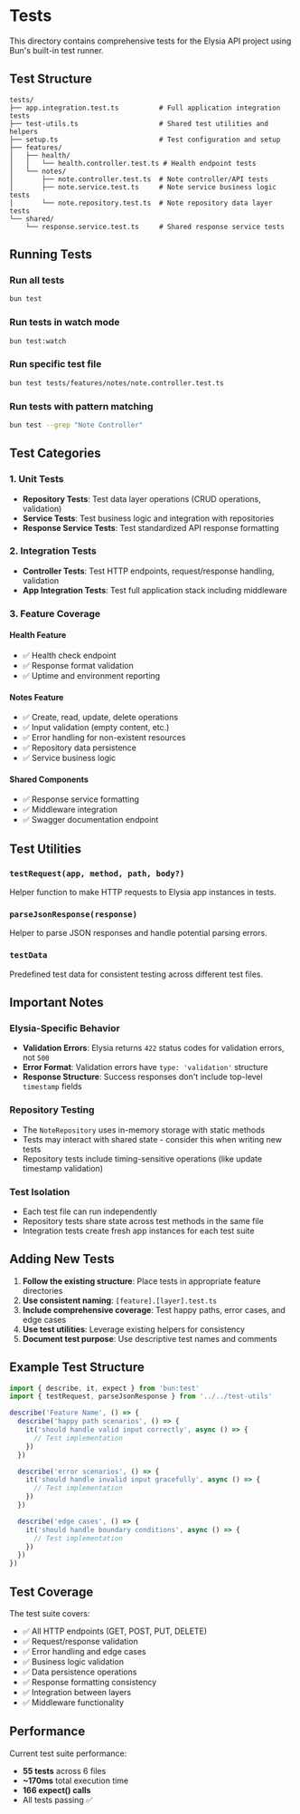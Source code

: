 # Tests

This directory contains comprehensive tests for the Elysia API project using Bun's built-in test runner.

## Test Structure

```
tests/
├── app.integration.test.ts          # Full application integration tests
├── test-utils.ts                    # Shared test utilities and helpers
├── setup.ts                         # Test configuration and setup
├── features/
│   ├── health/
│   │   └── health.controller.test.ts # Health endpoint tests
│   └── notes/
│       ├── note.controller.test.ts  # Note controller/API tests
│       ├── note.service.test.ts     # Note service business logic tests
│       └── note.repository.test.ts  # Note repository data layer tests
└── shared/
    └── response.service.test.ts     # Shared response service tests
```

## Running Tests

### Run all tests

```bash
bun test
```

### Run tests in watch mode

```bash
bun test:watch
```

### Run specific test file

```bash
bun test tests/features/notes/note.controller.test.ts
```

### Run tests with pattern matching

```bash
bun test --grep "Note Controller"
```

## Test Categories

### 1. Unit Tests

- **Repository Tests**: Test data layer operations (CRUD operations, validation)
- **Service Tests**: Test business logic and integration with repositories
- **Response Service Tests**: Test standardized API response formatting

### 2. Integration Tests

- **Controller Tests**: Test HTTP endpoints, request/response handling, validation
- **App Integration Tests**: Test full application stack including middleware

### 3. Feature Coverage

#### Health Feature

- ✅ Health check endpoint
- ✅ Response format validation
- ✅ Uptime and environment reporting

#### Notes Feature

- ✅ Create, read, update, delete operations
- ✅ Input validation (empty content, etc.)
- ✅ Error handling for non-existent resources
- ✅ Repository data persistence
- ✅ Service business logic

#### Shared Components

- ✅ Response service formatting
- ✅ Middleware integration
- ✅ Swagger documentation endpoint

## Test Utilities

### `testRequest(app, method, path, body?)`

Helper function to make HTTP requests to Elysia app instances in tests.

### `parseJsonResponse(response)`

Helper to parse JSON responses and handle potential parsing errors.

### `testData`

Predefined test data for consistent testing across different test files.

## Important Notes

### Elysia-Specific Behavior

- **Validation Errors**: Elysia returns `422` status codes for validation errors, not `500`
- **Error Format**: Validation errors have `type: 'validation'` structure
- **Response Structure**: Success responses don't include top-level `timestamp` fields

### Repository Testing

- The `NoteRepository` uses in-memory storage with static methods
- Tests may interact with shared state - consider this when writing new tests
- Repository tests include timing-sensitive operations (like update timestamp validation)

### Test Isolation

- Each test file can run independently
- Repository tests share state across test methods in the same file
- Integration tests create fresh app instances for each test suite

## Adding New Tests

1. **Follow the existing structure**: Place tests in appropriate feature directories
2. **Use consistent naming**: `[feature].[layer].test.ts`
3. **Include comprehensive coverage**: Test happy paths, error cases, and edge cases
4. **Use test utilities**: Leverage existing helpers for consistency
5. **Document test purpose**: Use descriptive test names and comments

## Example Test Structure

```typescript
import { describe, it, expect } from 'bun:test'
import { testRequest, parseJsonResponse } from '../../test-utils'

describe('Feature Name', () => {
  describe('happy path scenarios', () => {
    it('should handle valid input correctly', async () => {
      // Test implementation
    })
  })

  describe('error scenarios', () => {
    it('should handle invalid input gracefully', async () => {
      // Test implementation
    })
  })

  describe('edge cases', () => {
    it('should handle boundary conditions', async () => {
      // Test implementation
    })
  })
})
```

## Test Coverage

The test suite covers:

- ✅ All HTTP endpoints (GET, POST, PUT, DELETE)
- ✅ Request/response validation
- ✅ Error handling and edge cases
- ✅ Business logic validation
- ✅ Data persistence operations
- ✅ Response formatting consistency
- ✅ Integration between layers
- ✅ Middleware functionality

## Performance

Current test suite performance:

- **55 tests** across 6 files
- **~170ms** total execution time
- **166 expect() calls**
- All tests passing ✅
